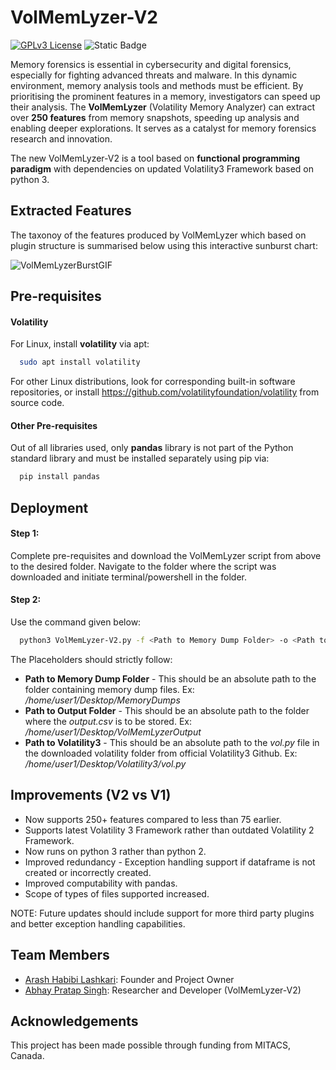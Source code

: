 
# VolMemLyzer-V2
[![GPLv3 License](https://img.shields.io/badge/License-GPL%20v3-yellow.svg)](https://opensource.org/licenses/) ![Static Badge](https://img.shields.io/badge/Tech_Stack-Volatility-red?link=https%3A%2F%2Fgithub.com%2Fvolatilityfoundation%2Fvolatility)


Memory forensics is essential in cybersecurity and digital forensics, especially for fighting advanced threats and malware. In this dynamic environment, memory analysis tools and methods must be efficient. By prioritising the prominent features in a memory, investigators can speed up their analysis.
The **VolMemLyzer** (Volatility Memory Analyzer) can extract over **250 features** from memory snapshots, speeding up analysis and enabling deeper explorations. It serves as a catalyst for memory forensics research and innovation.

The new VolMemLyzer-V2 is a tool based on **functional programming paradigm** with dependencies on updated Volatility3 Framework based on python 3.

## Extracted Features

The taxonoy of the features produced by VolMemLyzer which based on plugin structure is summarised below using this interactive sunburst chart:


![VolMemLyzerBurstGIF](https://drive.google.com/file/d/1ajkqJsfKdJWMR20tMD9xtV20d_kqBnTb/view?usp=drive_link)


## Pre-requisites

#### Volatility

For Linux, install **volatility** via apt:
```bash
  sudo apt install volatility 
```
For other Linux distributions, look for corresponding built-in software repositories, or install https://github.com/volatilityfoundation/volatility from source code.
#### Other Pre-requisites

Out of all libraries used, only **pandas** library is not part of the Python standard library and must be installed separately using pip via:
```bash
  pip install pandas
```


## Deployment

#### Step 1:
Complete pre-requisites and download the VolMemLyzer script from above to the desired folder. Navigate to the folder where the script was downloaded and initiate terminal/powershell in the folder.

#### Step 2:
Use the command given below:

```bash
  python3 VolMemLyzer-V2.py -f <Path to Memory Dump Folder> -o <Path to Output Folder> -V <Path to Volatility3>
```

The Placeholders should strictly follow:
- **Path to Memory Dump Folder** - This should be an absolute path to the folder containing memory dump files. Ex: */home/user1/Desktop/MemoryDumps*
- **Path to Output Folder** - This should be an absolute path to the folder where the *output.csv* is to be stored. Ex: */home/user1/Desktop/VolMemLyzerOutput*
- **Path to Volatility3** - This should be an absolute path to the *vol.py* file in the downloaded volatility folder from official Volatility3 Github. Ex: */home/user1/Desktop/Volatility3/vol.py*




## Improvements (V2 vs V1)


- Now supports 250+ features compared to less than 75 earlier.
- Supports latest Volatility 3 Framework rather than outdated Volatility 2 Framework.
- Now runs on python 3 rather than python 2.
- Improved redundancy - Exception handling support if dataframe is not created or incorrectly created.
- Improved computability with pandas.
- Scope of types of files supported increased.

NOTE: Future updates should include support for more third party plugins and better exception handling capabilities.


## Team Members
- [Arash Habibi Lashkari](https://github.com/ahlashkari): Founder and Project Owner
- [Abhay Pratap Singh](https://github.com/Abhay-Sengar): Researcher and Developer (VolMemLyzer-V2)


## Acknowledgements

This project has been made possible through funding from MITACS, Canada.

